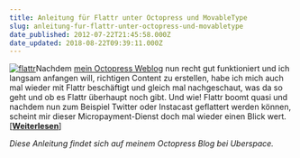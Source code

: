 ```yaml
---
title: Anleitung für Flattr unter Octopress und MovableType
slug: anleitung-fur-flattr-unter-octopress-und-movabletype
date_published: 2012-07-22T21:45:58.000Z
date_updated: 2018-08-22T09:39:11.000Z
---
```


[![flattr](//picdump.thafaker.de/2012/07/flattr-100x100.png)](http://picdump.thafaker.de/2012/07/flattr.png)Nachdem [mein Octopress Weblog](http://octo.thafaker.de) nun recht gut funktioniert und ich langsam anfangen will, richtigen Content zu erstellen, habe ich mich auch mal wieder mit Flattr beschäftigt und gleich mal nachgeschaut, was da so geht und ob es Flattr überhaupt noch gibt. Und wie! Flattr boomt quasi und nachdem nun zum Beispiel Twitter oder Instacast geflattert werden können, scheint mir dieser Micropayment-Dienst doch mal wieder einen Blick wert. [[**Weiterlesen**](http://thafaker.hydra.uberspace.de/octopress/blog/2012/07/22/flattr-auf-octopress/)]

*Diese Anleitung findet sich auf meinem Octopress Blog bei Uberspace.*
